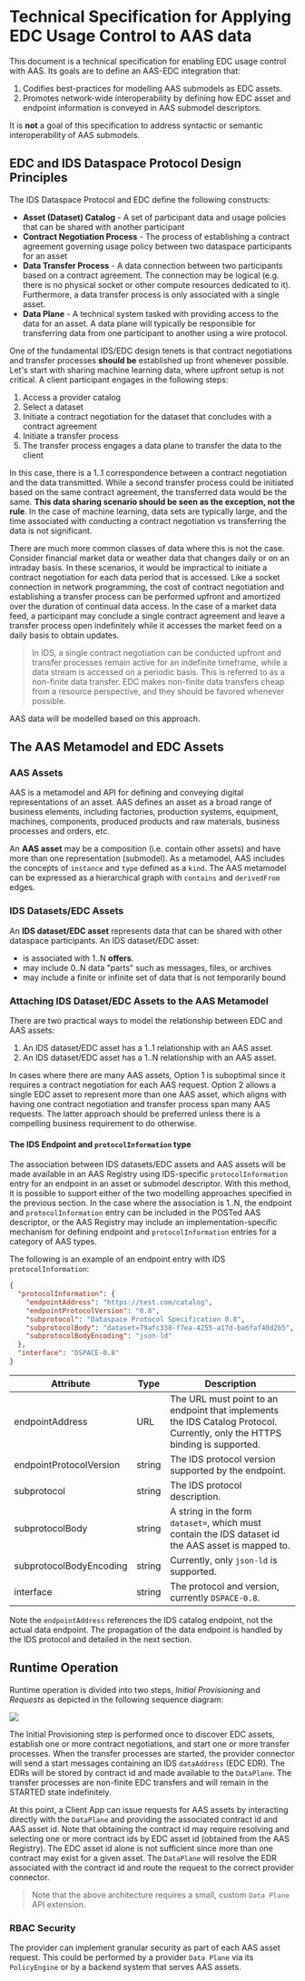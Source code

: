 # Technical Specification for Applying EDC Usage Control to AAS data

This document is a technical specification for enabling EDC usage control with AAS. Its goals are to define an AAS-EDC integration that:

1. Codifies best-practices for modelling AAS submodels as EDC assets.
2. Promotes network-wide interoperability by defining how EDC asset and endpoint information is conveyed in AAS submodel descriptors.

It is **not** a goal of this specification to address syntactic or semantic interoperability of AAS submodels.

## EDC and IDS Dataspace Protocol Design Principles

The IDS Dataspace Protocol and EDC define the following constructs:

- **Asset (Dataset) Catalog** - A set of participant data and usage policies that can be shared with another participant
- **Contract Negotiation Process** - The process of establishing a contract agreement governing usage policy between two dataspace participants for an asset
- **Data Transfer Process** - A data connection between two participants based on a contract agreement. The connection may be logical (e.g. there is no physical socket or other
  compute resources dedicated to it). Furthermore, a data transfer process is only associated with a single asset.
- **Data Plane** - A technical system tasked with providing access to the data for an asset. A data plane will typically be responsible for transferring data from one participant
  to another using a wire protocol.

One of the fundamental IDS/EDC design tenets is that contract negotiations and transfer processes **should be** established up front whenever possible. Let's start with
sharing machine learning data, where upfront setup is not critical. A client participant engages in the following steps:

1. Access a provider catalog
2. Select a dataset
3. Initiate a contract negotiation for the dataset that concludes with a contract agreement
4. Initiate a transfer process
5. The transfer process engages a data plane to transfer the data to the client

In this case, there is a 1..1 correspondence between a contract negotiation and the data transmitted. While a second transfer process could be initiated based on the same contract
agreement, the transferred data would be the same. **This data sharing scenario should be seen as the exception, not the rule**. In the case of machine learning, data sets are
typically large, and the time associated with conducting a contract negotiation vs transferring the data is not significant.

There are much more common classes of data where this is not the case. Consider financial market data or weather data that changes daily or on an intraday basis. In these
scenarios, it would be impractical to initiate a contract negotiation for each data period that is accessed. Like a socket connection in network programming, the cost of contract
negotiation and establishing a transfer process can be performed upfront and amortized over the duration of continual data access. In the case of a market data feed, a participant
may conclude a single contract agreement and leave a transfer process open indefinitely while it accesses the market feed on a daily basis to obtain updates.

> In IDS, a single contract negotiation can be conducted upfront and transfer processes remain active for an indefinite timeframe, while a data stream is accessed on a periodic
> basis. This is referred to as a non-finite data transfer. EDC makes non-finite data transfers cheap from a resource perspective, and they should be favored whenever possible.

AAS data will be modelled based on this approach.

## The AAS Metamodel and EDC Assets

### AAS Assets

AAS is a metamodel and API for defining and conveying digital representations of an asset. AAS defines an asset as a broad range of business elements, including factories,
production systems, equipment, machines, components, produced products and raw materials, business processes and orders, etc.

An **AAS asset** may be a composition (i.e. contain other assets) and have more than one representation (submodel). As a metamodel, AAS includes the concepts of `instance`
and `type` defined as a `kind`. The AAS metamodel can be expressed as a hierarchical graph with `contains` and `derivedFrom` edges.

### IDS Datasets/EDC Assets

An **IDS dataset/EDC asset** represents data that can be shared with other dataspace participants. An IDS dataset/EDC asset:

- is associated with 1..N **offers**.
- may include 0..N data "parts" such as messages, files, or archives
- may include a finite or infinite set of data that is not temporarily bound

### Attaching IDS Dataset/EDC Assets to the AAS Metamodel

There are two practical ways to model the relationship between EDC and AAS assets:

1. An IDS dataset/EDC asset has a 1..1 relationship with an AAS asset.
2. An IDS dataset/EDC asset has a 1..N relationship with an AAS asset.

In cases where there are many AAS assets, Option 1 is suboptimal since it requires a contract negotiation for each AAS request. Option 2 allows a single EDC asset to represent more
than one AAS asset, which aligns with having one contract negotiation and transfer process span many AAS requests. The latter approach should be preferred unless there is a
compelling business requirement to do otherwise.

#### The IDS Endpoint and `protocolInformation` type

The association between IDS datasets/EDC assets and AAS assets will be made available in an AAS Registry using IDS-specific `protocolInformation` entry for an endpoint in an asset
or submodel descriptor. With this method, it is possible to support either of the two modelling approaches specified in the previous section. In the case where the association is
1..N, the endpoint and `protocolInformation` entry can be included in the POSTed AAS descriptor, or the AAS Registry may include an implementation-specific mechanism for
defining endpoint and `protocolInformation` entries for a category of AAS types.

The following is an example of an endpoint entry with IDS `protocolInformation`:

```json
{
  "protocolInformation": {
    "endpointAddress": "https://test.com/catalog",
    "endpointProtocolVersion": "0.8",
    "subprotocol": "Dataspace Protocol Specification 0.8",
    "subprotocolBody": "dataset=79afc338-f7ea-4255-a17d-ba6faf40d2b5",
    "subprotocolBodyEncoding": "json-ld"
  },
  "interface": "DSPACE-0.8"
}
```

| Attribute               | Type   | Description                                                                                                                 |
|-------------------------|--------|-----------------------------------------------------------------------------------------------------------------------------|
| endpointAddress         | URL    | The URL must point to an endpoint that implements the IDS Catalog Protocol. Currently, only the HTTPS binding is supported. |
| endpointProtocolVersion | string | The IDS protocol version supported by the endpoint.                                                                         |
| subprotocol             | string | The IDS protocol description.                                                                                               |
| subprotocolBody         | string | A string in the form `dataset=`, which must contain the IDS dataset id the AAS asset is mapped to.                          |
| subprotocolBodyEncoding | string | Currently, only `json-ld` is supported.                                                                                     |
| interface               | string | The protocol and version, currently `DSPACE-0.8`.                                                                           |

Note the `endpointAddress` references the IDS catalog endpoint, not the actual data endpoint. The propagation of the data endpoint is handled by the IDS protocol and detailed in
the next section.

## Runtime Operation

Runtime operation is divided into two steps, _Initial Provisioning_ and _Requests_ as depicted in the following sequence diagram:

![](/Users/jim/workspace/metaform/edc-aas/runtime.operation.png)

The Initial Provisioning step is performed once to discover EDC assets, establish one or more contract negotiations, and start one or more transfer processes. When the transfer
processes are started, the provider connector will send a start messages containing an IDS `dataAddress` (EDC EDR). The EDRs will be stored by contract id and made available to
the `DataPlane`. The transfer processes are non-finite EDC transfers and will remain in the STARTED state indefinitely.

At this point, a Client App can issue requests for AAS assets by interacting directly with the `DataPlane` and providing the associated contract id and AAS asset id. Note that
obtaining the contract id may require resolving and selecting one or more contract ids by EDC asset id (obtained from the AAS Registry). The EDC asset id alone is not sufficient
since more than one contract may exist for a given asset. The `DataPlane` will resolve the EDR associated with the contract id and route the request to the correct provider
connector.

> Note that the above architecture requires a small, custom `Data Plane` API extension.

### RBAC Security

The provider can implement granular security as part of each AAS asset request. This could be performed by a provider `Data Plane` via its `PolicyEngine` or by a backend system
that serves AAS assets.  


